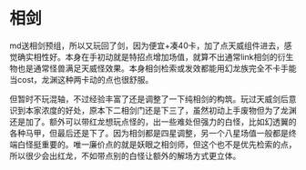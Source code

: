 # 相剑

md送相剑预组，所以又玩回了剑，因为便宜+凑40卡，加了点天威组件进去，感觉确实相性好。本身在手初动就是特招点增加场值，就算不出通常link相剑的衍生物也是通常怪兽满足天威怪效果。本身相剑检索或发效都能用幻龙族完全不卡手能当cost，龙渊这种两卡动的点也很舒服。&#x20;

但暂时不玩混轴，不过经验丰富了还是调整了一下纯相剑的构筑。玩过天威剑后意识到本家浓度的好处，原本下二相剑门还是下三了，虽然初动上手废物但为了龙渊还是加了。额外可以带红龙想玩点怪的，出一些难处但强力的白怪，比如幻透翼的各种马甲，但最后还是下了。因为相剑都是四星调整，另一个八星场值一般都是终端白怪挺重要的。唯一廉价点的就是妖眼之相剑师，但这个也不是优先检索的点，所以很少会出红龙，不如带点别的白怪让额外的解场方式更立体。
